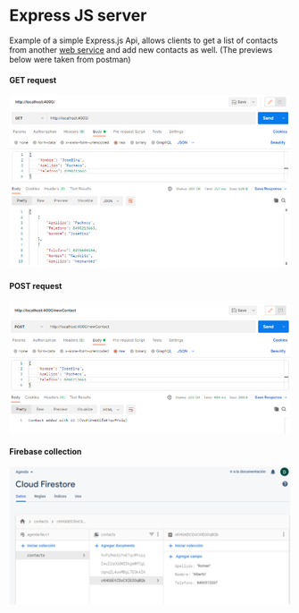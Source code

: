 # Express JS server
Example of a simple Express.js Api, allows clients to get a list of contacts from another [web service](http://www.raydelto.org/agenda.php) and add new contacts as well. (The previews below were taken from postman)

#### GET request 
![Get Preview](./Get.PNG)

#### POST request 
![Post Preview](./Post.PNG)

#### Firebase collection
![Firebase preview](./Firebase.PNG)